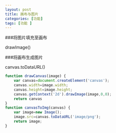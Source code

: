 ```yaml
---
layout: post
title: 画布与图片
categories: [功能]
tags: [功能 ]
---
```


###将图片填充至画布

drawImage()

###将画布生成图片

canvas.toDataURL()

```js
function drawCanvas(image) {
    var canvas=document.createElement('canvas');
    canvas.width=image.width;
    canvas.height=image.height;
    canvas.getContext('2d').drawImage(image,0,0);
    return canvas
}
function canvasToImg(canvas) {
    var image=new Image();
    image.src=canvas.toDataURL('image/png');
    return image;
}
```




